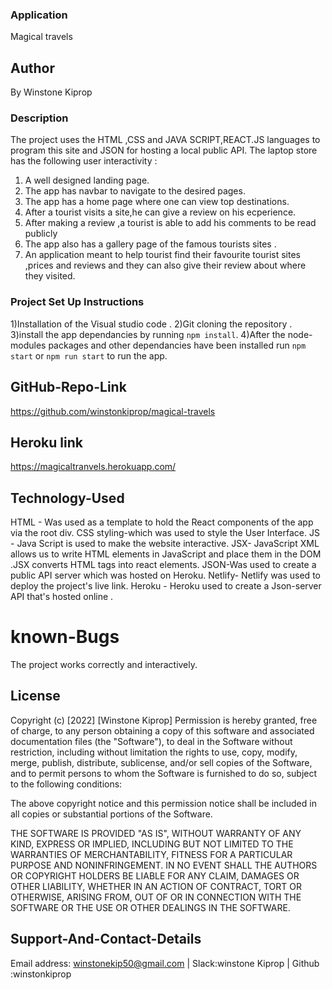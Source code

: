 ### Application
 Magical travels


 ## Author
  By Winstone Kiprop 

  ### Description
  The project uses the HTML ,CSS and JAVA SCRIPT,REACT.JS languages to program this site and JSON for hosting a local public API. The laptop store has the following user interactivity :
1) A well designed landing page.
2) The app has navbar to navigate to the desired pages.
3) The app has a home page where one can view top destinations.
4) After a tourist visits a site,he can give a review on his ecperience.
5) After making a review ,a tourist is able to add his comments to be read publicly
6) The app also has a gallery page of the famous tourists sites .
 7) An application meant to help tourist find their favourite tourist sites ,prices and reviews and they can also give their review about where they visited.
    
### Project Set Up Instructions
1)Installation of the Visual studio code .
2)Git cloning the repository .
3)install the app dependancies by running `npm install`.
4)After the node-modules packages and other dependancies have been installed run `npm start` or `npm run start` to run the app.

## GitHub-Repo-Link
https://github.com/winstonkiprop/magical-travels

## Heroku link
 https://magicaltranvels.herokuapp.com/
## Technology-Used
HTML - Was used as a template to hold the React components of the app via the root div. 
CSS styling-which was used to style the User Interface.
JS - Java Script is used to make the website interactive.
JSX- JavaScript XML allows us to write HTML elements in JavaScript and place them in the DOM .JSX converts HTML tags into react elements.
JSON-Was used to create a public API server which was hosted on Heroku.
Netlify- Netlify was used to deploy the project's live link.
Heroku - Heroku used to create a Json-server API that's hosted online .


# known-Bugs
The project works correctly and interactively.

## License
Copyright (c) [2022] [Winstone Kiprop] Permission is hereby granted, free of charge, to any person obtaining a copy of this software and associated documentation files (the "Software"), to deal in the Software without restriction, including without limitation the rights to use, copy, modify, merge, publish, distribute, sublicense, and/or sell copies of the Software, and to permit persons to whom the Software is furnished to do so, subject to the following conditions:

The above copyright notice and this permission notice shall be included in all copies or substantial portions of the Software.

THE SOFTWARE IS PROVIDED "AS IS", WITHOUT WARRANTY OF ANY KIND, EXPRESS OR IMPLIED, INCLUDING BUT NOT LIMITED TO THE WARRANTIES OF MERCHANTABILITY, FITNESS FOR A PARTICULAR PURPOSE AND NONINFRINGEMENT. IN NO EVENT SHALL THE AUTHORS OR COPYRIGHT HOLDERS BE LIABLE FOR ANY CLAIM, DAMAGES OR OTHER LIABILITY, WHETHER IN AN ACTION OF CONTRACT, TORT OR OTHERWISE, ARISING FROM, OUT OF OR IN CONNECTION WITH THE SOFTWARE OR THE USE OR OTHER DEALINGS IN THE SOFTWARE.

## Support-And-Contact-Details
Email address: winstonekip50@gmail.com | Slack:winstone  Kiprop |
Github :winstonkiprop